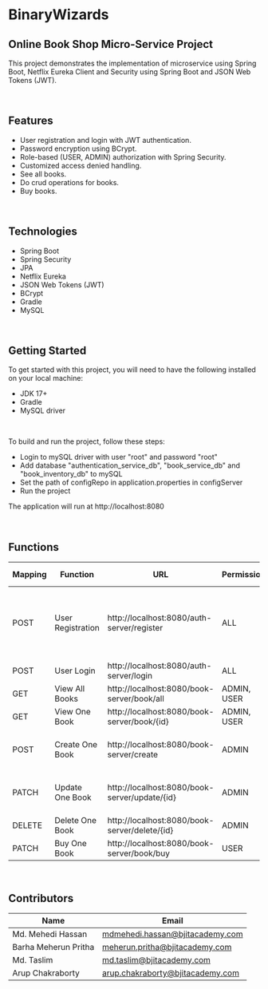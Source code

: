 # BinaryWizards
## Online Book Shop Micro-Service Project

This project demonstrates the implementation of microservice using Spring Boot, Netflix Eureka Client and Security using Spring Boot and JSON Web Tokens (JWT).

<br>

## Features

* User registration and login with JWT authentication.
* Password encryption using BCrypt.
* Role-based (USER, ADMIN) authorization with Spring Security.
* Customized access denied handling.
* See all books.
* Do crud operations for books.
* Buy books.

<br>

## Technologies

* Spring Boot
* Spring Security
* JPA
* Netflix Eureka
* JSON Web Tokens (JWT)
* BCrypt
* Gradle
* MySQL

<br>

## Getting Started

To get started with this project, you will need to have the following installed on your local machine:

* JDK 17+
* Gradle
* MySQL driver

<br>

To build and run the project, follow these steps:

* Login to mySQL driver with user "root" and password "root"
* Add database "authentication_service_db", "book_service_db" and "book_inventory_db" to mySQL
* Set the path of configRepo in application.properties in configServer
* Run the project

The application will run at http://localhost:8080

<br>

## Functions 

| Mapping | Function          | URL                                           | Permission  | Request Body Input                                          |
|---------|-------------------|-----------------------------------------------|-------------|-------------------------------------------------------------|
| POST    | User Registration | http://localhost:8080/auth-server/register    | ALL         | firstName, lastName, phone, address, email, password, roles |
| POST    | User Login        | http://localhost:8080/auth-server/login       | ALL         | email, password                                             |
| GET     | View All Books    | http://localhost:8080/book-server/book/all    | ADMIN, USER |                                                             |
| GET     | View One Book     | http://localhost:8080/book-server/book/{id}   | ADMIN, USER |                                                             |
| POST    | Create One Book   | http://localhost:8080/book-server/create      | ADMIN       | bookName, authorName, genre, price, quantity                |
| PATCH   | Update One Book   | http://localhost:8080/book-server/update/{id} | ADMIN       | bookName, authorName, genre, price, quantity                |
| DELETE  | Delete One Book   | http://localhost:8080/book-server/delete/{id} | ADMIN       |                                                             |
| PATCH   | Buy One Book      | http://localhost:8080/book-server/book/buy    | USER        | bookId, quantity                                            |

<br>

## Contributors

| Name                 | Email                            |
|----------------------|----------------------------------|
| Md. Mehedi Hassan    | mdmehedi.hassan@bjitacademy.com  |
| Barha Meherun Pritha | meherun.pritha@bjitacademy.com   |
| Md. Taslim           | md.taslim@bjitacademy.com        |
| Arup Chakraborty     | arup.chakraborty@bjitacademy.com |

<br>
